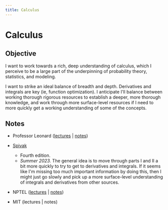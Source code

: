 ```yaml
---
title: Calculus
---
```


# Calculus

## Objective

I want to work towards a rich, deep understanding of calculus, which I perceive to be a
large part of the underpinning of probability theory, statistics, and modeling.

I want to strike an ideal balance of breadth and depth. Derivatives and integrals are key
(ie, function optimization). I anticipate I'll balance between working thorough rigorous
resources to establish a deeper, more thorough knowledge, and work through more
surface-level resources if I need to more quickly get a working understanding of some of
the concepts.

## Notes

* Professor Leonard ([lectures](https://www.youtube.com/playlist?list=PLF797E961509B4EB5) | [notes](leonard/))

* [Spivak](spivak/spivak_notes.pdf)
    * Fourth edition.
    * *Summer 2023.* The general idea is to move through parts I and II a bit more quickly
        to try to get to derivatives and integrals. If it seems like I'm missing too much
        important information by doing this, then I might just go slowly and pick up a
        more surface-level understanding of integrals and derivatives from other sources.

* NPTEL ([lectures](https://nptel.ac.in/courses/109104124) | [notes](nptel/))

* MIT (lectures | notes)
